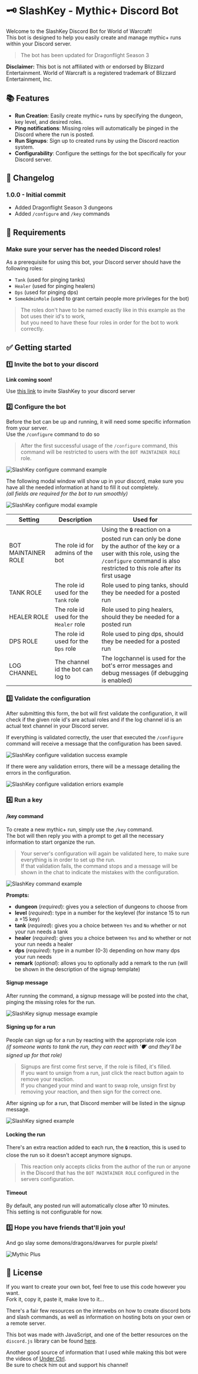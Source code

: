 # 🗝️ SlashKey - Mythic+ Discord Bot

Welcome to the SlashKey Discord Bot for World of Warcraft!  
This bot is designed to help you easily create and manage mythic+ runs within your Discord server.

> The bot has been updated for Dragonflight Season 3

**Disclaimer:** This bot is not affiliated with or endorsed by Blizzard Entertainment. World of Warcraft is a registered trademark of Blizzard Entertainment, Inc.

## 📚 Features

- **Run Creation**: Easily create mythic+ runs by specifying the dungeon, key level, and desired roles.
- **Ping notifications**: Missing roles will automatically be pinged in the Discord where the run is posted.
- **Run Signups**: Sign up to created runs by using the Discord reaction system.
- **Configurability**: Configure the settings for the bot specifically for your Discord server.

## 📑 Changelog

### 1.0.0 - Initial commit

- Added Dragonflight Season 3 dungeons
- Added `/configure` and `/key` commands

## 🛑 Requirements

### Make sure your server has the needed Discord roles!

As a prerequisite for using this bot, your Discord server should have the following roles:

- `Tank` (used for pinging tanks)
- `Healer` (used for pinging healers)
- `Dps` (used for pinging dps)
- `SomeAdminRole` (used to grant certain people more privileges for the bot)

> The roles don't have to be named exactly like in this example as the bot uses their id's to work,  
> but you need to have these four roles in order for the bot to work correctly.

## ✅ Getting started

### 1️⃣ Invite the bot to your discord

**Link coming soon!**

[//]: # "https://discord.com/oauth2/authorize?client_id=1214206044168003614&permissions=2147494976&scope=bot+applications.commands"

Use <a href="https://www.youtube.com/watch?v=dQw4w9WgXcQ" target="_blank">this link</a> to invite SlashKey to your discord server

### 2️⃣ Configure the bot

Before the bot can be up and running, it will need some specific information from your server.  
Use the `/configure` command to do so

> After the first successful usage of the `/configure` command, this command will be restricted to users with the `BOT MAINTAINER ROLE` role.

![SlashKey configure command example](/assets/slashkey-configurate-command.png "SlashKey configure command example")

The following modal window will show up in your discord, make sure you have all the needed information at hand to fill it out completely.  
_(all fields are required for the bot to run smoothly)_

![SlashKey configure modal example](/assets/slashkey-configurate-modal.png "SlashKey configure modal example")

| Setting             | Description                            | Used for                                                                                                                                                                                         |
| ------------------- | -------------------------------------- | ------------------------------------------------------------------------------------------------------------------------------------------------------------------------------------------------ |
| BOT MAINTAINER ROLE | The role id for admins of the bot      | Using the `🔒` reaction on a posted run can only be done by the author of the key or a user with this role, using the `/configure` command is also restricted to this role after its first usage |
| TANK ROLE           | The role id used for the `Tank` role   | Role used to ping tanks, should they be needed for a posted run                                                                                                                                  |
| HEALER ROLE         | The role id used for the `Healer` role | Role used to ping healers, should they be needed for a posted run                                                                                                                                |
| DPS ROLE            | The role id used for the `Dps` role    | Role used to ping dps, should they be needed for a posted run                                                                                                                                    |
| LOG CHANNEL         | The channel id the bot can log to      | The logchannel is used for the bot's error messages and debug messages (if debugging is enabled)                                                                                                 |

### 3️⃣ Validate the configuration

After submitting this form, the bot will first validate the configuration, it will check if the given role id's are actual roles and if the log channel id is an actual text channel in your Discord server.

If everything is validated correctly, the user that executed the `/configure` command will receive a message that the configuration has been saved.

![SlashKey configure validation success example](/assets/slashkey-configurate-validation-success.png "SlashKey configure validation success example")

If there were any validation errors, there will be a message detailing the errors in the configuration.

![SlashKey configure validation erriors example](/assets/slashkey-configurate-validation-failed.png "SlashKey configure validation errors example")

### 4️⃣ Run a key

#### /key command

To create a new mythic+ run, simply use the `/key` command.  
The bot will then reply you with a prompt to get all the necessary information to start organize the run.

> Your server's configuration will again be validated here, to make sure everything is in order to set up the run.  
> If that validation fails, the command stops and a message will be shown in the chat to indicate the mistakes with the configuration.

![SlashKey command example](/assets/slashkey-key-command.png "SlashKey command example")

**Prompts:**

- **dungeon** (_required_): gives you a selection of dungeons to choose from
- **level** (_required_): type in a number for the keylevel (for instance 15 to run a +15 key)
- **tank** (_required_): gives you a choice between `Yes` and `No` whether or not your run needs a tank
- **healer** (_required_): gives you a choice between `Yes` and `No` whether or not your run needs a healer
- **dps** (_required_): type in a number (0-3) depending on how many dps your run needs
- **remark** (_optional_): allows you to optionally add a remark to the run (will be shown in the description of the signup template)

#### Signup message

After running the command, a signup message will be posted into the chat, pinging the missing roles for the run.

![SlashKey signup message example](/assets/slashkey-embed.png "SlashKey signup message example")

#### Signing up for a run

People can sign up for a run by reacting with the appropriate role icon  
_(if someone wants to tank the run, they can react with '🛡️' and they'll be signed up for that role)_

> Signups are first come first serve, if the role is filled, it's filled.  
> If you want to unsign from a run, just click the react button again to remove your reaction.  
> If you changed your mind and want to swap role, unsign first by removing your reaction, and then sign for the correct one.

After signing up for a run, that Discord member will be listed in the signup message.

![SlashKey signed example](/assets/slashkey-embed-signed.png "SlashKey signed example")

#### Locking the run

There's an extra reaction added to each run, the `🔒` reaction, this is used to close the run so it doesn't accept anymore signups.

> This reaction only accepts clicks from the author of the run or anyone in the Discord that has the `BOT MAINTAINER ROLE` configured in the servers configuration.

#### Timeout

By default, any posted run will automatically close after 10 minutes.  
This setting is not configurable for now.

### 5️⃣ Hope you have friends that'll join you!

And go slay some demons/dragons/dwarves for purple pixels!

![Mythic Plus](https://media.makeameme.org/created/goes-into-mythic.jpg "Mythic Plus")

## 📃 License

If you want to create your own bot, feel free to use this code however you want.  
Fork it, copy it, paste it, make love to it...

There's a fair few resources on the interwebs on how to create discord bots and slash commands, as well as information on hosting bots on your own or a remote server.

This bot was made with JavaScript, and one of the better resources on the `discord.js` library can be found <a href="https://discordjs.guide/preparations/setting-up-a-bot-application.html#creating-your-bot" target="_blank">here</a>.

Another good source of information that I used while making this bot were the videos of <a href="https://discordjs.guide/preparations/setting-up-a-bot-application.html#creating-your-bot" target="_blank">Under Ctrl</a>.  
Be sure to check him out and support his channel!
